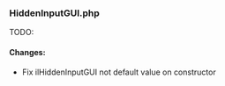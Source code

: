 ### HiddenInputGUI.php

TODO:

#### Changes:

- Fix ilHiddenInputGUI not default value on constructor
